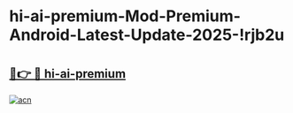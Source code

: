 # hi-ai-premium-Mod-Premium-Android-Latest-Update-2025-!rjb2u

# <h2><a href="https://wazs45.esa.edu.pl?title=hi-ai-premium&ref=rjb2u">🔗👉 🔴 hi-ai-premium</a></h2>

[![acn](https://github.com/user-attachments/assets/0f9c940e-d8b0-45ae-aac7-cd30a18b3e1c)](https://wazs45.esa.edu.pl?title=hi-ai-premium&ref=rjb2u)

